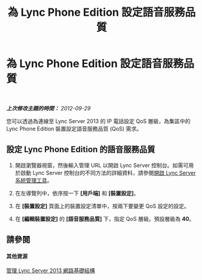 ﻿---
title: 為 Lync Phone Edition 設定語音服務品質
TOCTitle: 為 Lync Phone Edition 設定語音服務品質
ms:assetid: 2fbe19f7-7ebf-4f9b-a779-3a91f41d488f
ms:mtpsurl: https://technet.microsoft.com/zh-tw/library/Gg520971(v=OCS.15)
ms:contentKeyID: 49290481
ms.date: 08/10/2015
mtps_version: v=OCS.15
ms.translationtype: HT
---

# 為 Lync Phone Edition 設定語音服務品質

 

_**上次修改主題的時間：** 2012-09-29_

您可以透過為連線至 Lync Server 2013 的 IP 電話設定 QoS 層級，為集區中的 Lync Phone Edition 裝置設定語音服務品質 (QoS) 需求。

## 設定 Lync Phone Edition 的語音服務品質

1.  開啟瀏覽器視窗，然後輸入管理 URL 以開啟 Lync Server 控制台。如需可用於啟動 Lync Server 控制台的不同方法的詳細資料，請參閱[開啟 Lync Server 系統管理工具](lync-server-2013-open-lync-server-administrative-tools.md)。

2.  在左導覽列中，依序按一下 **\[用戶端\]** 和 **\[裝置設定\]**。

3.  在 **\[裝置設定\]** 頁面上的裝置設定清單中，按兩下要變更 QoS 設定的設定。

4.  在 **\[編輯裝置設定\]** 的 **\[語音服務品質\]** 下，指定 QoS 層級。預設層級為 **40**。

## 請參閱

#### 其他資源

[管理 Lync Server 2013 網路基礎結構](lync-server-2013-managing-the-lync-server-2013-network-infrastructure.md)

